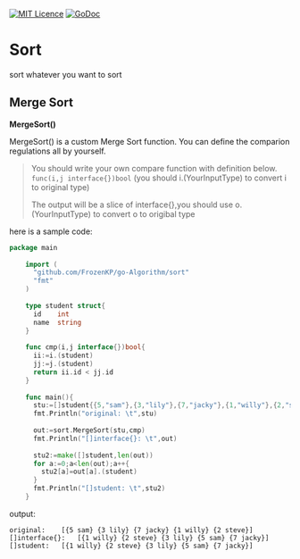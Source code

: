 [![MIT Licence](https://badges.frapsoft.com/os/mit/mit.svg?v=103)](https://opensource.org/licenses/mit-license.php) 
[![GoDoc](https://godoc.org/github.com/go-Algorithm/sort?status.svg)](https://godoc.org/github.com/go-Algorithm/sort)

Sort
====
sort whatever you want to sort

Merge Sort
----------
**MergeSort()**

MergeSort() is a custom Merge Sort function. You can define the comparion regulations all by yourself.

> You should write your own compare function with definition below.
> `func(i,j interface{})bool`
> (you should i.(YourInputType) to convert i to original type)
>  
>  The output will be a slice of interface{},you should use o.(YourInputType) to convert o to origibal type

here is a sample code:
```go
package main
    
    import (
      "github.com/FrozenKP/go-Algorithm/sort"
      "fmt"
    )
    
    type student struct{
      id    int
      name  string
    }
    
    func cmp(i,j interface{})bool{
      ii:=i.(student)
      jj:=j.(student)
      return ii.id < jj.id
    }
    
    func main(){
      stu:=[]student{{5,"sam"},{3,"lily"},{7,"jacky"},{1,"willy"},{2,"steve"}}
      fmt.Println("original: \t",stu)
    
      out:=sort.MergeSort(stu,cmp)
      fmt.Println("[]interface{}: \t",out)
    
      stu2:=make([]student,len(out))
      for a:=0;a<len(out);a++{
        stu2[a]=out[a].(student)
      }
      fmt.Println("[]student: \t",stu2)
    }
```    
output:

    original: 	 [{5 sam} {3 lily} {7 jacky} {1 willy} {2 steve}]
    []interface{}: 	 [{1 willy} {2 steve} {3 lily} {5 sam} {7 jacky}]
    []student: 	 [{1 willy} {2 steve} {3 lily} {5 sam} {7 jacky}]


